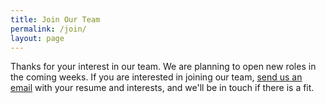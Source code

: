 ```yaml
---
title: Join Our Team
permalink: /join/
layout: page
---
```


Thanks for your interest in our team. We are planning to open new roles in the coming weeks. If you are interested in joining our team, [send us an email](mailto:team@innovation.nj.gov) with your resume and interests, and we'll be in touch if there is a fit.
